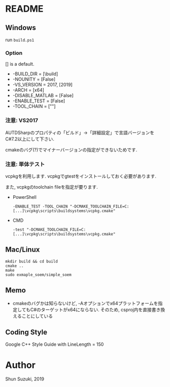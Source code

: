 # README #

## Windows ##

run `build.ps1`

### Option ###

[] is a default.

* -BUILD_DIR = [\build]
* -NOUNITY = [False]
* -VS_VERSION = 2017, [2019]
* -ARCH = [x64]
* -DISABLE_MATLAB = [False]
* -ENABLE_TEST = [False]
* -TOOL_CHAIN = [""]

### 注意: VS2017 ###

AUTDSharpのプロパティの「ビルド」→「詳細設定」で言語バージョンをC#7.2以上にして下さい.

cmakeのバグ(?)でマイナーバージョンの指定ができないためです.

### 注意: 単体テスト ###

vcpkgを利用します.
vcpkgでgtestをインストールしておく必要があります.

また, vcpkgのtoolchain fileを指定が要ります.

* PowerShell
    ```
    -ENABLE_TEST -TOOL_CHAIN "-DCMAKE_TOOLCHAIN_FILE=C:[...]\vcpkg\scripts\buildsystems\vcpkg.cmake"
    ```

* CMD
    ```
    -test "-DCMAKE_TOOLCHAIN_FILE=C:[...]\vcpkg\scripts\buildsystems\vcpkg.cmake"
    ```

## Mac/Linux ##

```
mkdir build && cd build
cmake ..
make
sudo exmaple_soem/simple_soem
```

## Memo ##
* cmakeのバグかは知らないけど, -Aオプションでx64プラットフォームを指定してもC#のターゲットがx64にならない.
そのため, csproj内を直接書き換えることにしている

## Coding Style ##

Google C++ Style Guide with LineLength = 150

# Author #

Shun Suzuki, 2019
